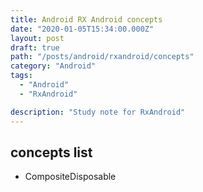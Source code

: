 ```yaml
---
title: Android RX Android concepts
date: "2020-01-05T15:34:00.000Z"
layout: post
draft: true
path: "/posts/android/rxandroid/concepts"
category: "Android"
tags:
  - "Android"
  - "RxAndroid"

description: "Study note for RxAndroid"
---
```


## concepts list
- CompositeDisposable



